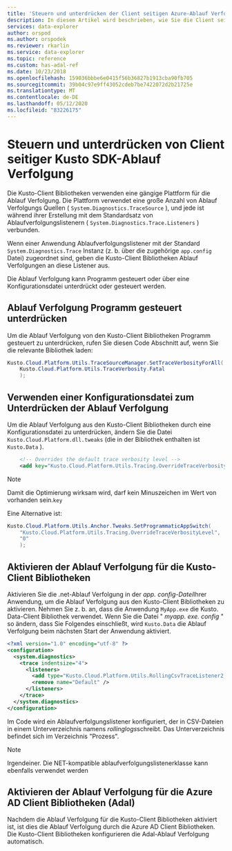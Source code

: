 ```yaml
---
title: 'Steuern und unterdrücken der Client seitigen Azure-Ablauf Verfolgung für Kusto SDK: Azure Daten-Explorer'
description: In diesem Artikel wird beschrieben, wie Sie die Client seitige Ablauf Verfolgung von Kusto SDK in Azure Daten-Explorer steuern und unterdrücken
services: data-explorer
author: orspod
ms.author: orspodek
ms.reviewer: rkarlin
ms.service: data-explorer
ms.topic: reference
ms.custom: has-adal-ref
ms.date: 10/23/2018
ms.openlocfilehash: 159036bbbe6e0415f56b36827b1913cba90fb705
ms.sourcegitcommit: 39b04c97e9ff43052cdeb7be7422072d2b21725e
ms.translationtype: MT
ms.contentlocale: de-DE
ms.lasthandoff: 05/12/2020
ms.locfileid: "83226175"
---
```

# <a name="controlling-and-suppressing-kusto-sdk-client-side-tracing"></a>Steuern und unterdrücken von Client seitiger Kusto SDK-Ablauf Verfolgung

Die Kusto-Client Bibliotheken verwenden eine gängige Plattform für die Ablauf Verfolgung. Die Plattform verwendet eine große Anzahl von Ablauf Verfolgungs Quellen ( `System.Diagnostics.TraceSource` ), und jede ist während ihrer Erstellung mit dem Standardsatz von Ablaufverfolgungslistenern ( `System.Diagnostics.Trace.Listeners` ) verbunden.

Wenn einer Anwendung Ablaufverfolgungslistener mit der Standard `System.Diagnostics.Trace` Instanz (z. b. über die zugehörige `app.config` Datei) zugeordnet sind, geben die Kusto-Client Bibliotheken Ablauf Verfolgungen an diese Listener aus.

Die Ablauf Verfolgung kann Programm gesteuert oder über eine Konfigurationsdatei unterdrückt oder gesteuert werden.

## <a name="suppress-tracing-programmatically"></a>Ablauf Verfolgung Programm gesteuert unterdrücken

Um die Ablauf Verfolgung von den Kusto-Client Bibliotheken Programm gesteuert zu unterdrücken, rufen Sie diesen Code Abschnitt auf, wenn Sie die relevante Bibliothek laden:

```csharp
Kusto.Cloud.Platform.Utils.TraceSourceManager.SetTraceVerbosityForAll(
    Kusto.Cloud.Platform.Utils.TraceVerbosity.Fatal
    );
```

## <a name="use-a-config-file-to-suppress-tracing"></a>Verwenden einer Konfigurationsdatei zum Unterdrücken der Ablauf Verfolgung 

Um die Ablauf Verfolgung aus den Kusto-Client Bibliotheken durch eine Konfigurationsdatei zu unterdrücken, ändern Sie die Datei `Kusto.Cloud.Platform.dll.tweaks` (die in der Bibliothek enthalten ist `Kusto.Data` ).

```xml
    <!-- Overrides the default trace verbosity level -->
    <add key="Kusto.Cloud.Platform.Utils.Tracing.OverrideTraceVerbosityLevel" value="0" />
```

> [!NOTE]
> Damit die Optimierung wirksam wird, darf kein Minuszeichen im Wert von vorhanden sein.`key`

Eine Alternative ist:

```csharp
Kusto.Cloud.Platform.Utils.Anchor.Tweaks.SetProgrammaticAppSwitch(
    "Kusto.Cloud.Platform.Utils.Tracing.OverrideTraceVerbosityLevel",
    "0"
    );
```

## <a name="enable-the-kusto-client-libraries-tracing"></a>Aktivieren der Ablauf Verfolgung für die Kusto-Client Bibliotheken

Aktivieren Sie die .net-Ablauf Verfolgung in der *app. config-Datei*Ihrer Anwendung, um die Ablauf Verfolgung aus den Kusto-Client Bibliotheken zu aktivieren. Nehmen Sie z. b. an, dass die Anwendung `MyApp.exe` die Kusto. Data-Client Bibliothek verwendet. Wenn Sie die Datei " *myapp. exe. config* " so ändern, dass Sie Folgendes einschließt, wird `Kusto.Data` die Ablauf Verfolgung beim nächsten Start der Anwendung aktiviert.

```xml
<?xml version="1.0" encoding="utf-8" ?>
<configuration>
  <system.diagnostics>
    <trace indentsize="4">
      <listeners>
        <add type="Kusto.Cloud.Platform.Utils.RollingCsvTraceListener2, Kusto.Cloud.Platform" name="RollingCsvTraceListener" initializeData="RollingLogs" />
        <remove name="Default" />
      </listeners>
    </trace>
  </system.diagnostics>
</configuration>
```

Im Code wird ein Ablaufverfolgungslistener konfiguriert, der in CSV-Dateien in einem Unterverzeichnis namens *rollinglogs*schreibt. Das Unterverzeichnis befindet sich im Verzeichnis "Prozess".

> [!NOTE]
> Irgendeiner. Die NET-kompatible ablaufverfolgungslistenerklasse kann ebenfalls verwendet werden

## <a name="enable-the-azure-ad-client-libraries-adal-tracing"></a>Aktivieren der Ablauf Verfolgung für die Azure AD Client Bibliotheken (Adal)

Nachdem die Ablauf Verfolgung für die Kusto-Client Bibliotheken aktiviert ist, ist dies die Ablauf Verfolgung durch die Azure AD Client Bibliotheken. Die Kusto-Client Bibliotheken konfigurieren die Adal-Ablauf Verfolgung automatisch.
